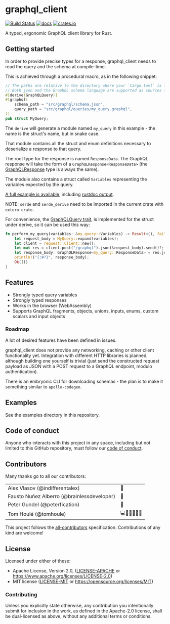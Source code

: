 # graphql_client

[![Build Status](https://travis-ci.org/tomhoule/graphql-client.svg?branch=master)](https://travis-ci.org/tomhoule/graphql-client)
[![docs](https://docs.rs/graphql_client/badge.svg)](https://docs.rs/graphql_client/0.0.1/graphql_client/)
[![crates.io](https://img.shields.io/crates/v/graphql_client.svg)](https://crates.io/crates/graphql_client)

A typed, ergonomic GraphQL client library for Rust.

## Getting started

In order to provide precise types for a response, graphql_client needs to read the query and the schema at compile-time.

This is achieved through a procedural macro, as in the following snippet:

```rust
// The paths are relative to the directory where your `Cargo.toml` is located.
// Both json and the GraphQL schema language are supported as sources for the schema
#[derive(GraphQLQuery)]
#[graphql(
    schema_path = "src/graphql/schema.json",
    query_path = "src/graphql/queries/my_query.graphql",
)]
pub struct MyQuery;
```

The `derive` will generate a module named `my_query` in this example - the name is the struct's name, but in snake case.

That module contains all the struct and enum definitions necessary to deserialize a response to that query.

The root type for the response is named `ResponseData`. The GraphQL response will take  the form of a `GraphQLResponse<ResponseData>` (the [GraphQLResponse](https://docs.rs/graphql_client/latest/graphql_client/struct.GraphQLResponse.html) type is always the same).

The module also contains a struct called `Variables` representing the variables expected by the query.

[A full example is available](https://github.com/tomhoule/graphql-client/tree/master/examples/example_module), including [rustdoc output](https://www.tomhoule.com/docs/example_module/).

NOTE: `serde` and `serde_derive` need to be imported in the current crate with `extern crate`.

For convenience, the [GraphQLQuery trait](https://docs.rs/graphql_client/latest/graphql_client/trait.GraphQLQuery.html), is implemented for the struct under derive, so it can be used this way:

```rust
fn perform_my_query(variables: &my_query::Variables) -> Result<(), failure::Error> {
    let request_body = MyQuery::expand(variables);
    let client = reqwest::Client::new();
    let mut res = client.post("/graphql").json(&request_body).send()?;
    let response_body: GraphQLResponse<my_query::ResponseData> = res.json()?;
    println!("{:#?}", response_body);
    Ok(())
}
```

## Features

- Strongly typed query variables
- Strongly typed responses
- Works in the browser (WebAssembly)
- Supports GraphQL fragments, objects, unions, inputs, enums, custom scalars and input objects

### Roadmap

A lot of desired features have been defined in issues.

graphql_client does not provide any networking, caching or other client functionality yet. Integration with different HTTP libraries is planned, although building one yourself is trivial (just send the constructed request payload as JSON with a POST request to a GraphQL endpoint, modulo authentication).

There is an embryonic CLI for downloading schemas - the plan is to make it something similar to `apollo-codegen`.


## Examples

See the examples directory in this repository.

## Code of conduct

Anyone who interacts with this project in any space, including but not limited to
this GitHub repository, must follow our [code of conduct](https://github.com/tomhoule/graphql-client/blob/master/CODE_OF_CONDUCT.md).

## Contributors

Many thanks go to all our contributors:

|                                            |              |
| ------------------------------------------ | ------------ |
| Alex Vlasov (@indifferentalex)             | 👀           |
| Fausto Nuñez Alberro (@brainlessdeveloper) | 👀           |
| Peter Gundel (@peterfication)              | 👀           |
| Tom Houlé (@tomhoule)                      | 💻📖🐛💡🔧👀 |

This project follows the [all-contributors](https://github.com/kentcdodds/all-contributors) specification.
Contributions of any kind are welcome!

## License

Licensed under either of these:

- Apache License, Version 2.0, ([LICENSE-APACHE](LICENSE-APACHE) or
  https://www.apache.org/licenses/LICENSE-2.0)
- MIT license ([LICENSE-MIT](LICENSE-MIT) or
  https://opensource.org/licenses/MIT)

### Contributing

Unless you explicitly state otherwise, any contribution you intentionally submit
for inclusion in the work, as defined in the Apache-2.0 license, shall be
dual-licensed as above, without any additional terms or conditions.
